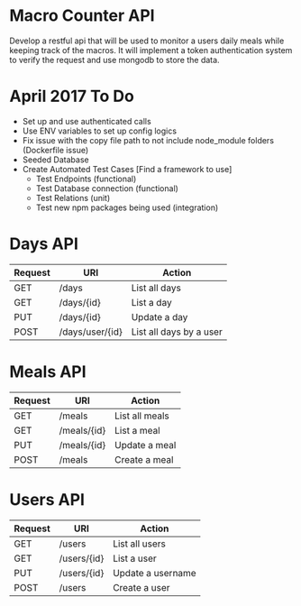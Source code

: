 # Macro Counter API
Develop a restful api that will be used to monitor a users daily meals while keeping track of the macros. It will implement a token authentication system to verify the request and use mongodb to store the data.

# April 2017 To Do
* Set up and use authenticated calls
* Use ENV variables to set up config logics
* Fix issue with the copy file path to not include node_module folders (Dockerfile issue)
* Seeded Database
* Create Automated Test Cases [Find a framework to use]
  * Test Endpoints (functional)
  * Test Database connection (functional)
  * Test Relations (unit)
  * Test new npm packages being used (integration)

# Days API

Request  | URI               | Action
-------- | ----------------- | ---------------
GET      |  /days            | List all days
GET      |  /days/{id}       | List a day
PUT      |  /days/{id}       | Update a day
POST     |  /days/user/{id}  | List all days by a user

# Meals API

Request  | URI          | Action
-------- | ------------ | ---------------
GET      |  /meals      | List all meals
GET      |  /meals/{id} | List a meal
PUT      |  /meals/{id} | Update a meal
POST     |  /meals      | Create a meal

# Users API

Request  | URI          | Action
-------- | ------------ | ---------------
GET      |  /users      | List all users
GET      |  /users/{id} | List a user
PUT      |  /users/{id} | Update a username
POST     |  /users      | Create a user
